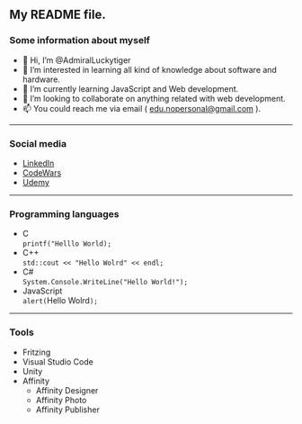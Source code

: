 
## My README file.

### Some information about myself

- 👋 Hi, I’m @AdmiralLuckytiger
- 👀 I’m interested in learning all kind of knowledge about software and hardware.
- 🌱 I’m currently learning JavaScript and Web development.
- 💞️ I’m looking to collaborate on anything related with web development.
- 📫 You could reach me via email ( edu.nopersonal@gmail.com ).
---
### Social media 

  - [LinkedIn](https://www.linkedin.com/public-profile/settings?lipi=urn%3Ali%3Apage%3Ad_flagship3_profile_self_edit_contact-info%3B%2Bes3k1JqRRe016xqUQtTZQ%3D%3D)
  - [CodeWars](https://www.codewars.com/users/Admiral_LuckyTiger)
  - [Udemy](https://www.udemy.com/user/eduardo-70462/)
---
### Programming languages

  - C  
  `printf("Helllo World);`
  - C++   
  `std::cout << "Hello Wolrd" << endl;`
  - C#  
  `System.Console.WriteLine("Hello World!");`
  - JavaScript  
  `alert(`Hello Wolrd`);`
---
### Tools

  - Fritzing
  - Visual Studio Code
  - Unity
  - Affinity
      - Affinity Designer
      - Affinity Photo
      - Affinity Publisher
<!---
AdmiralLuckytiger/AdmiralLuckytiger is a ✨ special ✨ repository because its `README.md` (this file) appears on your GitHub profile.
You can click the Preview link to take a look at your changes.
--->
